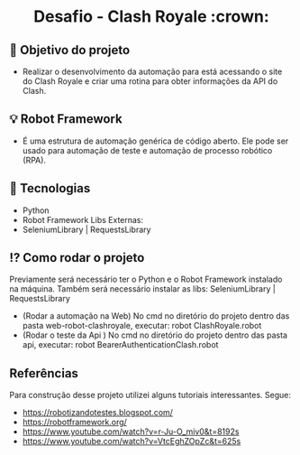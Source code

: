 <h1 align="center">Desafio - Clash Royale :crown: 

## :pushpin: Objetivo do projeto 

* Realizar o desenvolvimento da automação para está acessando o site do Clash Royale e criar uma rotina para obter informações da API do Clash.

## :bulb:	Robot Framework

* É uma estrutura de automação genérica de código aberto. Ele pode ser usado para automação de teste e automação de processo robótico (RPA).

## :rocket:	Tecnologias

* Python
* Robot Framework
Libs Externas:
* SeleniumLibrary | RequestsLibrary

## :interrobang: Como rodar o projeto

Previamente será necessário ter o Python e o Robot Framework instalado na máquina.
Também será necessário instalar as libs: SeleniumLibrary | RequestsLibrary
* (Rodar a automação na Web) No cmd no diretório do projeto dentro das pasta web-robot-clashroyale, executar: robot ClashRoyale.robot
* (Rodar o teste da Api ) No cmd no diretório do projeto dentro das pasta api, executar: robot BearerAuthenticationClash.robot

## Referências
Para construção desse projeto utilizei alguns tutoriais interessantes. Segue:
* https://robotizandotestes.blogspot.com/
* https://robotframework.org/
* https://www.youtube.com/watch?v=r-Ju-O_miv0&t=8192s
* https://www.youtube.com/watch?v=VtcEghZOpZc&t=625s
